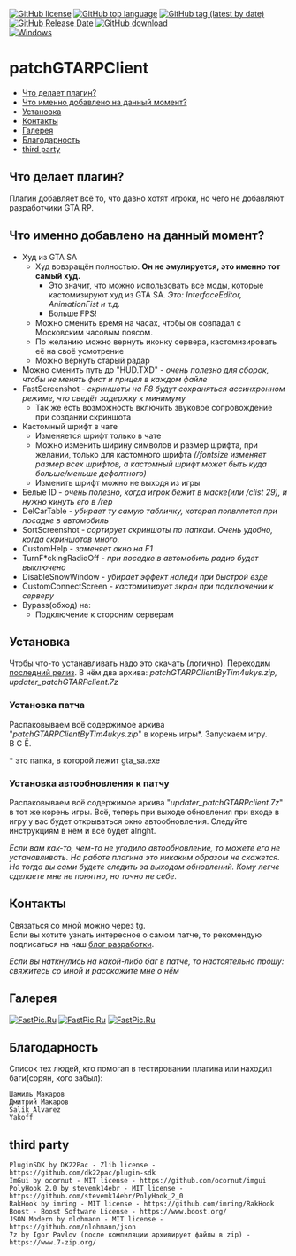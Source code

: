 [![GitHub license](https://img.shields.io/github/license/Tim4ukys/patchGTARPClient?style=flat-square)](https://github.com/Tim4ukys/patchGTARPClient/blob/main/LICENSE)
[![GitHub top language](https://img.shields.io/github/languages/top/Tim4ukys/patchGTARPClient?style=flat-square)](https://github.com/Tim4ukys/patchGTARPClient/search?l=c%2B%2B)
[![GitHub tag (latest by date)](https://img.shields.io/github/v/tag/Tim4ukys/patchGTARPClient?label=version&style=flat-square)](https://github.com/Tim4ukys/patchGTARPClient/releases/latest)
[![GitHub Release Date](https://img.shields.io/github/release-date/Tim4ukys/patchGTARPClient?style=flat-square)](https://github.com/Tim4ukys/patchGTARPClient/releases)
[![GitHub download](https://img.shields.io/github/downloads/tim4ukys/patchGTARPClient/total.svg?label=Total%20download&style=flat-square)](https://github.com/Tim4ukys/patchGTARPClient/releases/latest)
<br>[![Windows](https://img.shields.io/badge/Windows%207-0078D6?style=flat-square&logo=windows&logoColor=white)](https://ru.wikipedia.org/wiki/Windows_7)

# patchGTARPClient
* [Что делает плагин?](#что-делает-плагин)
* [Что именно добавлено на данный момент?](#что-именно-добавлено-на-данный-момент)
* [Установка](#установка)
* [Контакты](#контакты)
* [Галерея](#галерея)
* [Благодарность](#благодарность)
* [third party](#third-party)

## Что делает плагин?
Плагин добавляет всё то, что давно хотят игроки, но чего не добавляют разработчики GTA RP.

## Что именно добавлено на данный момент?
- Худ из GTA SA
    - Худ вовзращён полностью. __Он не эмулируется, это именно тот самый худ.__
        - Это значит, что можно использовать все моды, которые кастомизируют худ из GTA SA. _Это: InterfaceEditor, AnimationFist и т.д._
        - Больше FPS!
    - Можно сменить время на часах, чтобы он совпадал с Московским часовым поясом.
    - По желанию можно вернуть иконку сервера, кастомизировать её на своё усмотрение
    - Можно вернуть старый радар
- Можно сменить путь до "HUD.TXD" - _очень полезно для сборок, чтобы не менять фист и прицел в каждом файле_
- FastScreenshot - _скриншоты на F8 будут сохраняться ассинхронном режиме, что сведёт задержку к минимуму_
    - Так же есть возможность включить звуковое сопровождение при создании скриншота
- Кастомный шрифт в чате
    - Изменяется шрифт только в чате
    - Можно изменить ширину символов и размер шрифта, при желании, только для кастомного шрифта _(/fontsize изменяет размер всех шрифтов, а кастомный шрифт может быть куда больше/меньше дефолтного)_
    - Изменить шрифт можно не выходя из игры
- Белые ID - _очень полезно, когда игрок бежит в маске(или /clist 29), и нужно кинуть его в /rep_
- DelCarTable - _убирает ту самую табличку, которая появляется при посадке в автомобиль_
- SortScreenshot - _сортирует скриншоты по папкам. Очень удобно, когда скриншотов много._
- CustomHelp - _заменяет окно на F1_
- TurnF*ckingRadioOff - _при посадке в автомобиль радио будет выключено_
- DisableSnowWindow - _убирает эффект наледи при быстрой езде_
- CustomConnectScreen - _кастомизирует экран при подключении к серверу_
- Bypass(обход) на:
    - Подключение к стороним серверам
    
## Установка

Чтобы что-то устанавливать надо это скачать (логично). Переходим [последний релиз](https://github.com/Tim4ukys/patchGTARPClient/releases/latest). В нём два архива: _patchGTARPClientByTim4ukys.zip, updater_patchGTARPclient.7z_

### Установка патча

Распаковываем всё содержимое архива "_patchGTARPClientByTim4ukys.zip_" в корень игры*. Запускаем игру. </br>В С Ё.

\* это папка, в которой лежит gta_sa.exe

### Установка автообновления к патчу

Распаковываем всё содержимое архива "_updater_patchGTARPclient.7z_" в тот же корень игры. Всё, теперь при выходе обновления при входе в игру у вас будет открываться окно автообновления. Следуйте инструкциям в нём и всё будет alright.

_Если вам как-то, чем-то не угодило автообновление, то можете его не устанавливать. На работе плагина это никаким образом не скажется. Но тогда вы сами будете следить за выходом обновлений. Кому легче сделаете мне не понятно, но точно не себе._


## Контакты

Связаться со мной можно через [tg](https://t.me/tim4ukys).</br>Если вы хотите узнать интересное о самом патче, то рекомендую подписаться на наш [блог разработки](https://t.me/+LVGCHEsDZEhmY2My).

_Если вы наткнулись на какой-либо баг в патче, то настоятельно прошу: свяжитесь со мной и расскажите мне о нём_

## Галерея

[![FastPic.Ru](https://i121.fastpic.org/thumb/2023/0218/fd/_fe18706583d702f0fc88c4c1f6ac58fd.jpeg)](https://fastpic.org/view/121/2023/0218/_fe18706583d702f0fc88c4c1f6ac58fd.jpg.html)
[![FastPic.Ru](https://i121.fastpic.org/thumb/2023/0218/33/_f420893aadb79ce08f1f79ed510abf33.jpeg)](https://fastpic.org/view/121/2023/0218/_f420893aadb79ce08f1f79ed510abf33.jpg.html)
[![FastPic.Ru](https://i121.fastpic.org/thumb/2023/0218/2a/64344eede70985c29995928025a8b72a.jpeg)](https://fastpic.org/view/121/2023/0218/64344eede70985c29995928025a8b72a.jpg.html)

## Благодарность
Список тех людей, кто помогал в тестировании плагина или находил баги(сорян, кого забыл):
```
Шамиль Макаров
Дмитрий Макаров
Salik_Alvarez
Yakoff
```

## third party
```
PluginSDK by DK22Pac - Zlib license - https://github.com/dk22pac/plugin-sdk
ImGui by ocornut - MIT license - https://github.com/ocornut/imgui
PolyHook 2.0 by stevemk14ebr - MIT license - https://github.com/stevemk14ebr/PolyHook_2_0
RakHook by imring - MIT license - https://github.com/imring/RakHook
Boost - Boost Software License - https://www.boost.org/
JSON Modern by nlohmann - MIT license - https://github.com/nlohmann/json
7z by Igor Pavlov (после компиляции архивирует файлы в zip) - https://www.7-zip.org/
```
